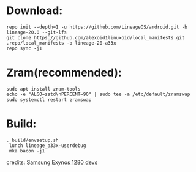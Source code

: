 # Download:
    repo init --depth=1 -u https://github.com/LineageOS/android.git -b lineage-20.0 --git-lfs
    git clone https://github.com/alexoid1linuxoid/local_manifests.git .repo/local_manifests -b lineage-20-a33x
    repo sync -j1
# Zram(recommended):
    sudo apt install zram-tools
    echo -e "ALGO=zstd\nPERCENT=90" | sudo tee -a /etc/default/zramswap
    sudo systemctl restart zramswap
# Build:
    . build/envsetup.sh
     lunch lineage_a33x-userdebug
     mka bacon -j1

credits: [Samsung Exynos 1280 devs](https://github.com/s5e8825)
